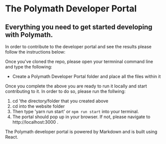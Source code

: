 # The Polymath Developer Portal

## Everything you need to get started developing with Polymath.

In order to contribute to the developer portal and see the results please follow the instructions below:

Once you've cloned the repo, please open your termninal command line and type the following:
- Create a Polymath Developer Portal folder and place all the files within it

Once you complete the above you are ready to run it locally and start contributing to it. In order to do so, please run the follwing: 

1. cd 'the directory/folder that you created above
2. cd into the website folder
3. Then type 'yarn run start' or `npm run start` into your terminal.
4. The portal should pop up in your browser. If not, please navigate to http://localhost:3000 .


The Polymath developer portal is powered by Markdown and is built using React.
